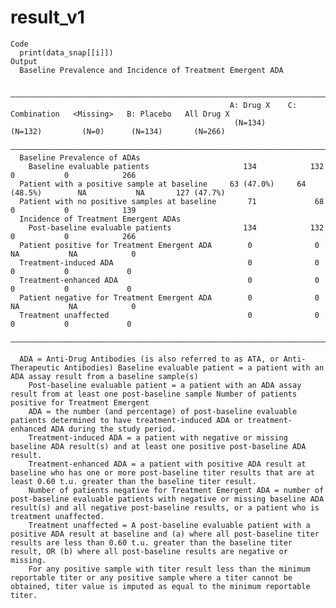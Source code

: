 # result_v1

    Code
      print(data_snap[[i]])
    Output
      Baseline Prevalence and Incidence of Treatment Emergent ADA
      
      —————————————————————————————————————————————————————————————————————————————————————————————————————————————————
                                                     A: Drug X    C: Combination   <Missing>   B: Placebo   All Drug X 
                                                      (N=134)        (N=132)         (N=0)      (N=134)       (N=266)  
      —————————————————————————————————————————————————————————————————————————————————————————————————————————————————
      Baseline Prevalence of ADAs                                                                                      
        Baseline evaluable patients                     134            132             0           0            266    
      Patient with a positive sample at baseline     63 (47.0%)     64 (48.5%)        NA           NA       127 (47.7%)
      Patient with no positive samples at baseline       71             68             0           0            139    
      Incidence of Treatment Emergent ADAs                                                                             
        Post-baseline evaluable patients                134            132             0           0            266    
      Patient positive for Treatment Emergent ADA        0              0             NA           NA            0     
      Treatment-induced ADA                              0              0              0           0             0     
      Treatment-enhanced ADA                             0              0              0           0             0     
      Patient negative for Treatment Emergent ADA        0              0             NA           NA            0     
      Treatment unaffected                               0              0              0           0             0     
      —————————————————————————————————————————————————————————————————————————————————————————————————————————————————
      
      ADA = Anti-Drug Antibodies (is also referred to as ATA, or Anti-Therapeutic Antibodies) Baseline evaluable patient = a patient with an ADA assay result from a baseline sample(s)
        Post-baseline evaluable patient = a patient with an ADA assay result from at least one post-baseline sample Number of patients positive for Treatment Emergent
        ADA = the number (and percentage) of post-baseline evaluable patients determined to have treatment-induced ADA or treatment-enhanced ADA during the study period.
        Treatment-induced ADA = a patient with negative or missing baseline ADA result(s) and at least one positive post-baseline ADA result.
        Treatment-enhanced ADA = a patient with positive ADA result at baseline who has one or more post-baseline titer results that are at least 0.60 t.u. greater than the baseline titer result.
        Number of patients negative for Treatment Emergent ADA = number of post-baseline evaluable patients with negative or missing baseline ADA result(s) and all negative post-baseline results, or a patient who is treatment unaffected.
        Treatment unaffected = A post-baseline evaluable patient with a positive ADA result at baseline and (a) where all post-baseline titer results are less than 0.60 t.u. greater than the baseline titer result, OR (b) where all post-baseline results are negative or missing.
        For any positive sample with titer result less than the minimum reportable titer or any positive sample where a titer cannot be obtained, titer value is imputed as equal to the minimum reportable titer.

